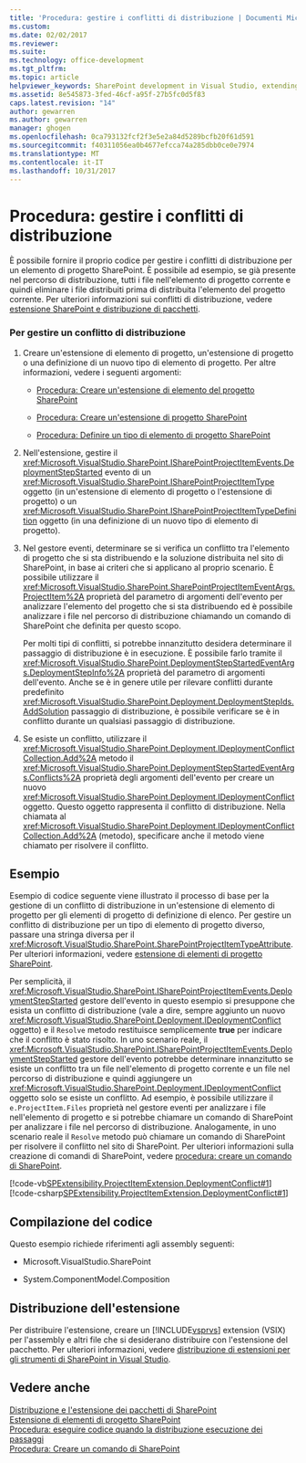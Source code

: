 ```yaml
---
title: 'Procedura: gestire i conflitti di distribuzione | Documenti Microsoft'
ms.custom: 
ms.date: 02/02/2017
ms.reviewer: 
ms.suite: 
ms.technology: office-development
ms.tgt_pltfrm: 
ms.topic: article
helpviewer_keywords: SharePoint development in Visual Studio, extending deployment
ms.assetid: 8e545873-3fed-46cf-a95f-27b5fc0d5f83
caps.latest.revision: "14"
author: gewarren
ms.author: gewarren
manager: ghogen
ms.openlocfilehash: 0ca793132fcf2f3e5e2a84d5289bcfb20f61d591
ms.sourcegitcommit: f40311056ea0b4677efcca74a285dbb0ce0e7974
ms.translationtype: MT
ms.contentlocale: it-IT
ms.lasthandoff: 10/31/2017
---
```

# <a name="how-to-handle-deployment-conflicts"></a>Procedura: gestire i conflitti di distribuzione
  È possibile fornire il proprio codice per gestire i conflitti di distribuzione per un elemento di progetto SharePoint. È possibile ad esempio, se già presente nel percorso di distribuzione, tutti i file nell'elemento di progetto corrente e quindi eliminare i file distribuiti prima di distribuita l'elemento del progetto corrente. Per ulteriori informazioni sui conflitti di distribuzione, vedere [estensione SharePoint e distribuzione di pacchetti](../sharepoint/extending-sharepoint-packaging-and-deployment.md).  
  
### <a name="to-handle-a-deployment-conflict"></a>Per gestire un conflitto di distribuzione  
  
1.  Creare un'estensione di elemento di progetto, un'estensione di progetto o una definizione di un nuovo tipo di elemento di progetto. Per altre informazioni, vedere i seguenti argomenti:  
  
    -   [Procedura: Creare un'estensione di elemento del progetto SharePoint](../sharepoint/how-to-create-a-sharepoint-project-item-extension.md)  
  
    -   [Procedura: Creare un'estensione di progetto SharePoint](../sharepoint/how-to-create-a-sharepoint-project-extension.md)  
  
    -   [Procedura: Definire un tipo di elemento di progetto SharePoint](../sharepoint/how-to-define-a-sharepoint-project-item-type.md)  
  
2.  Nell'estensione, gestire il <xref:Microsoft.VisualStudio.SharePoint.ISharePointProjectItemEvents.DeploymentStepStarted> evento di un <xref:Microsoft.VisualStudio.SharePoint.ISharePointProjectItemType> oggetto (in un'estensione di elemento di progetto o l'estensione di progetto) o un <xref:Microsoft.VisualStudio.SharePoint.ISharePointProjectItemTypeDefinition> oggetto (in una definizione di un nuovo tipo di elemento di progetto).  
  
3.  Nel gestore eventi, determinare se si verifica un conflitto tra l'elemento di progetto che si sta distribuendo e la soluzione distribuita nel sito di SharePoint, in base ai criteri che si applicano al proprio scenario. È possibile utilizzare il <xref:Microsoft.VisualStudio.SharePoint.SharePointProjectItemEventArgs.ProjectItem%2A> proprietà del parametro di argomenti dell'evento per analizzare l'elemento del progetto che si sta distribuendo ed è possibile analizzare i file nel percorso di distribuzione chiamando un comando di SharePoint che definita per questo scopo.  
  
     Per molti tipi di conflitti, si potrebbe innanzitutto desidera determinare il passaggio di distribuzione è in esecuzione. È possibile farlo tramite il <xref:Microsoft.VisualStudio.SharePoint.DeploymentStepStartedEventArgs.DeploymentStepInfo%2A> proprietà del parametro di argomenti dell'evento. Anche se è in genere utile per rilevare conflitti durante predefinito <xref:Microsoft.VisualStudio.SharePoint.Deployment.DeploymentStepIds.AddSolution> passaggio di distribuzione, è possibile verificare se è in conflitto durante un qualsiasi passaggio di distribuzione.  
  
4.  Se esiste un conflitto, utilizzare il <xref:Microsoft.VisualStudio.SharePoint.Deployment.IDeploymentConflictCollection.Add%2A> metodo il <xref:Microsoft.VisualStudio.SharePoint.DeploymentStepStartedEventArgs.Conflicts%2A> proprietà degli argomenti dell'evento per creare un nuovo <xref:Microsoft.VisualStudio.SharePoint.Deployment.IDeploymentConflict> oggetto. Questo oggetto rappresenta il conflitto di distribuzione. Nella chiamata al <xref:Microsoft.VisualStudio.SharePoint.Deployment.IDeploymentConflictCollection.Add%2A> (metodo), specificare anche il metodo viene chiamato per risolvere il conflitto.  
  
## <a name="example"></a>Esempio  
 Esempio di codice seguente viene illustrato il processo di base per la gestione di un conflitto di distribuzione in un'estensione di elemento di progetto per gli elementi di progetto di definizione di elenco. Per gestire un conflitto di distribuzione per un tipo di elemento di progetto diverso, passare una stringa diversa per il <xref:Microsoft.VisualStudio.SharePoint.SharePointProjectItemTypeAttribute>. Per ulteriori informazioni, vedere [estensione di elementi di progetto SharePoint](../sharepoint/extending-sharepoint-project-items.md).  
  
 Per semplicità, il <xref:Microsoft.VisualStudio.SharePoint.ISharePointProjectItemEvents.DeploymentStepStarted> gestore dell'evento in questo esempio si presuppone che esista un conflitto di distribuzione (vale a dire, sempre aggiunto un nuovo <xref:Microsoft.VisualStudio.SharePoint.Deployment.IDeploymentConflict> oggetto) e il `Resolve` metodo restituisce semplicemente **true** per indicare che il conflitto è stato risolto. In uno scenario reale, il <xref:Microsoft.VisualStudio.SharePoint.ISharePointProjectItemEvents.DeploymentStepStarted> gestore dell'evento potrebbe determinare innanzitutto se esiste un conflitto tra un file nell'elemento di progetto corrente e un file nel percorso di distribuzione e quindi aggiungere un <xref:Microsoft.VisualStudio.SharePoint.Deployment.IDeploymentConflict> oggetto solo se esiste un conflitto. Ad esempio, è possibile utilizzare il `e.ProjectItem.Files` proprietà nel gestore eventi per analizzare i file nell'elemento di progetto e si potrebbe chiamare un comando di SharePoint per analizzare i file nel percorso di distribuzione. Analogamente, in uno scenario reale il `Resolve` metodo può chiamare un comando di SharePoint per risolvere il conflitto nel sito di SharePoint. Per ulteriori informazioni sulla creazione di comandi di SharePoint, vedere [procedura: creare un comando di SharePoint](../sharepoint/how-to-create-a-sharepoint-command.md).  
  
 [!code-vb[SPExtensibility.ProjectItemExtension.DeploymentConflict#1](../sharepoint/codesnippet/VisualBasic/deploymentconflict/extension/deploymentconflictextension.vb#1)]
 [!code-csharp[SPExtensibility.ProjectItemExtension.DeploymentConflict#1](../sharepoint/codesnippet/CSharp/deploymentconflict/extension/deploymentconflictextension.cs#1)]  
  
## <a name="compiling-the-code"></a>Compilazione del codice  
 Questo esempio richiede riferimenti agli assembly seguenti:  
  
-   Microsoft.VisualStudio.SharePoint  
  
-   System.ComponentModel.Composition  
  
## <a name="deploying-the-extension"></a>Distribuzione dell'estensione  
 Per distribuire l'estensione, creare un [!INCLUDE[vsprvs](../sharepoint/includes/vsprvs-md.md)] extension (VSIX) per l'assembly e altri file che si desiderano distribuire con l'estensione del pacchetto. Per ulteriori informazioni, vedere [distribuzione di estensioni per gli strumenti di SharePoint in Visual Studio](../sharepoint/deploying-extensions-for-the-sharepoint-tools-in-visual-studio.md).  
  
## <a name="see-also"></a>Vedere anche  
 [Distribuzione e l'estensione dei pacchetti di SharePoint](../sharepoint/extending-sharepoint-packaging-and-deployment.md)   
 [Estensione di elementi di progetto SharePoint](../sharepoint/extending-sharepoint-project-items.md)   
 [Procedura: eseguire codice quando la distribuzione esecuzione dei passaggi](../sharepoint/how-to-run-code-when-deployment-steps-are-executed.md)   
 [Procedura: Creare un comando di SharePoint](../sharepoint/how-to-create-a-sharepoint-command.md)  
  
  